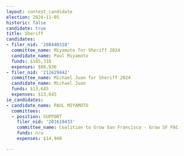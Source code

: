 ```yaml
---
layout: contest_candidate
election: 2024-11-05
historic: false
candidate: true
title: Sheriff
candidates:
- filer_nid: '208440318'
  committee_name: Miyamoto for Sheriff 2024
  candidate_name: Paul Miyamoto
  funds: $105,318
  expenses: $86,936
- filer_nid: '211629442'
  committee_name: Michael Juan for Sheriff 2024
  candidate_name: Michael Juan
  funds: $13,645
  expenses: $13,645
ie_candidates:
- candidate_name: PAUL MIYAMOTO
  committees:
  - position: SUPPORT
    filer_nid: '201619433'
    committee_name: Coalition to Grow San Francisco - Grow SF PAC
    funds: n/a
    expenses: $14,940

---
```


